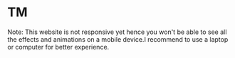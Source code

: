 # TM

Note: This website is not responsive yet hence you won't be able to see all the effects and animations on a mobile device.I recommend to use a laptop or computer for better experience.
